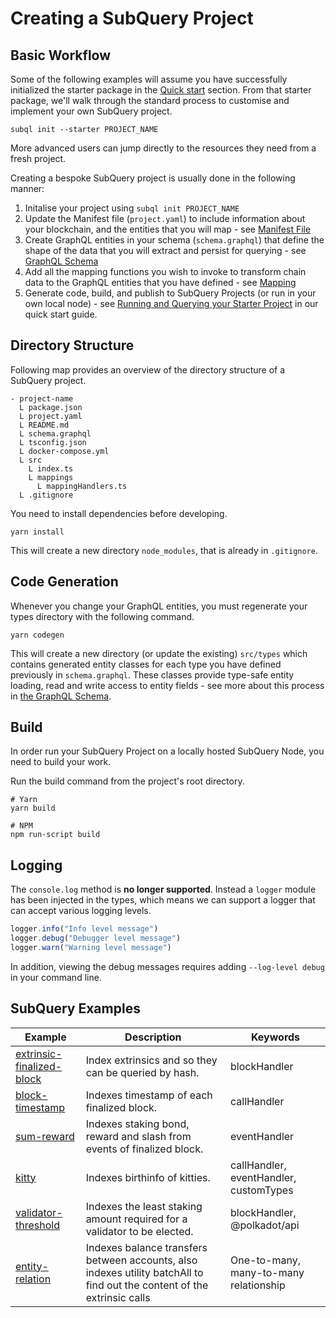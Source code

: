 # Creating a SubQuery Project

## Basic Workflow

Some of the following examples will assume you have successfully initialized the starter package in the [Quick start](../quickstart/quickstart.md) section. From that starter package, we'll walk through the standard process to customise and implement your own SubQuery project.

```shell
subql init --starter PROJECT_NAME
```

More advanced users can jump directly to the resources they need from a fresh project.

Creating a bespoke SubQuery project is usually done in the following manner:
1. Initalise your project using `subql init PROJECT_NAME`
2. Update the Manifest file (`project.yaml`) to include information about your blockchain, and the entities that you will map - see [Manifest File](./manifest)
3. Create GraphQL entities in your schema (`schema.graphql`) that define the shape of the data that you will extract and persist for querying - see [GraphQL Schema](./graphql)
4. Add all the mapping functions you wish to invoke to transform chain data to the GraphQL entities that you have defined - see [Mapping](./mapping)
5. Generate code, build, and publish to SubQuery Projects (or run in your own local node) - see [Running and Querying your Starter Project](./quickstart.md#running-and-querying-your-starter-project) in our quick start guide.


## Directory Structure

Following map provides an overview of the directory structure of a SubQuery project.

```
- project-name
  L package.json
  L project.yaml
  L README.md
  L schema.graphql
  L tsconfig.json
  L docker-compose.yml
  L src
    L index.ts
    L mappings
      L mappingHandlers.ts
  L .gitignore      
```

You need to install dependencies before developing.

```
yarn install
```

This will create a new directory `node_modules`, that is already in `.gitignore`.

## Code Generation

Whenever you change your GraphQL entities, you must regenerate your types directory with the following command.

```
yarn codegen
```

This will create a new directory (or update the existing) `src/types` which contains generated entity classes for each type you have defined previously in `schema.graphql`. These classes provide type-safe entity loading, read and write access to entity fields - see more about this process in [the GraphQL Schema](./graphql).

## Build 

In order run your SubQuery Project on a locally hosted SubQuery Node, you need to build your work.

Run the build command from the project's root directory.
```shell
# Yarn
yarn build

# NPM
npm run-script build
```

## Logging

The `console.log` method is **no longer supported**. Instead a `logger` module has been injected in the types, which means we can support a logger that can accept various logging levels.

```typescript
logger.info("Info level message")
logger.debug("Debugger level message")
logger.warn("Warning level message")
```

In addition, viewing the debug messages requires adding `--log-level debug` in your command line.

## SubQuery Examples

| Example                   | Description                                          | Keywords     |
|---------------------------|------------------------------------------------------|--------------|
| [extrinsic-finalized-block](https://github.com/subquery/subql-examples/tree/main/extrinsic-finalized-block) | Index extrinsics and so they can be queried by hash. | blockHandler |
| [block-timestamp](https://github.com/subquery/subql-examples/tree/main/block-timestamp) | Indexes timestamp of each finalized block. | callHandler |
| [sum-reward](https://github.com/subquery/subql-examples/tree/main/sum-reward) | Indexes staking bond, reward and slash from events of finalized block. | eventHandler |
| [kitty](https://github.com/subquery/subql-examples/tree/main/kitty) | Indexes birthinfo of kitties. | callHandler, eventHandler, customTypes |
| [validator-threshold](https://github.com/subquery/subql-examples/tree/main/validator-threshold) | Indexes the least staking amount required for a validator to be elected. | blockHandler, @polkadot/api |
| [entity-relation](https://github.com/subquery/subql-examples/tree/main/entity-relation) | Indexes balance transfers between accounts, also indexes utility batchAll to find out the content of the extrinsic calls | One-to-many, many-to-many relationship |

